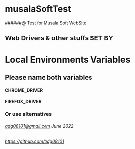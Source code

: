 # musalaSoftTest
######@ Test for Musala Soft WebSite

## Web Drivers & other stuffs  SET BY
# Local Environments Variables
## Please name both variables
#### CHROME_DRIVER
#### FIREFOX_DRIVER
### Or use alternatives

###### adg08101@gmail.com June 2022
###### https://github.com/adg08101